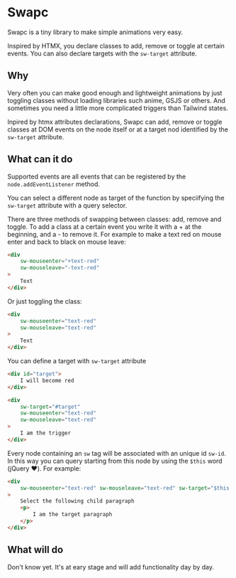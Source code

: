 # Swapc

Swapc is a tiny library to make simple animations very easy.

Inspired by HTMX, you declare classes to add, remove or toggle at certain events.
You can also declare targets with the `sw-target` attribute.

## Why
Very often you can make good enough and lightweight animations by just toggling classes without loading libraries such anime, GSJS or others.
And sometimes you need a little more complicated triggers than Tailwind states.

Inpired by htmx attributes declarations, Swapc can add, remove or toggle classes at DOM events on the node itself or at a target nod identified by the `sw-target` attribute.

## What can it do
Supported events are all events that can be registered by the `node.addEventListener` method.

You can select a different node as target of the function by speciifying the `sw-target` attribute with a query selector.

There are three methods of swapping between classes: add, remove and toggle.
To add a class at a certain event you write it with a + at the beginning, and a - to remove it. For example to make a text red on mouse enter and back to black on mouse leave:
```html
<div
    sw-mouseenter="+text-red"
    sw-mouseleave="-text-red"
>
    Text
</div>
```

Or just toggling the class:
```html
<div
    sw-mouseenter="text-red"
    sw-mouseleave="text-red"
>
    Text
</div>
```

You can define a target with `sw-target` attribute
```html
<div id="target">
    I will become red
</div>

<div
    sw-target="#target"
    sw-mouseenter="text-red"
    sw-mouseleave="text-red"
>
    I am the trigger
</div>
```

Every node containing an `sw` tag will be associated with an unique id `sw-id`. In this way you can query starting from this node by using the `$this` word (jQuery ❤️).
For example: 
```html
<div 
    sw-mouseenter="text-red" sw-mouseleave="text-red" sw-target="$this p"
>
    Select the following child paragraph
    <p>
        I am the target paragraph
    </p>
</div>
```

## What will do 
Don't know yet. It's at eary stage and will add functionality day by day.
